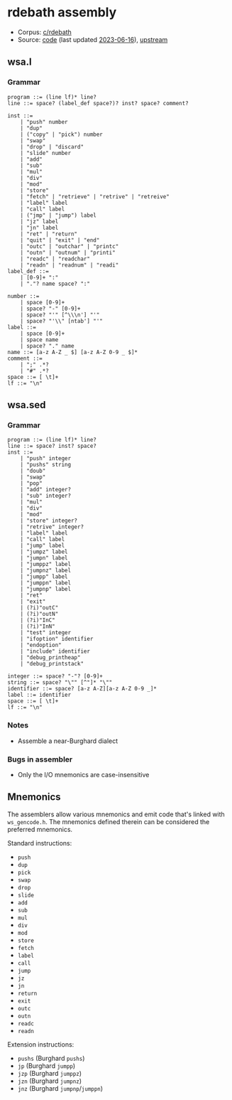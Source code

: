 # rdebath assembly

- Corpus: [c/rdebath](https://github.com/wspace/corpus/blob/main/c/rdebath/project.json)
- Source: [code](https://github.com/wspace/rdebath-c)
  (last updated [2023-06-16](https://github.com/wspace/rdebath-c/tree/31315a56a064029e5486eececf144bc833b526cb)),
  [upstream](https://github.com/rdebath/whitespace)

## wsa.l

### Grammar

```bnf
program ::= (line lf)* line?
line ::= space? (label_def space?)? inst? space? comment?

inst ::=
    | "push" number
    | "dup"
    | ("copy" | "pick") number
    | "swap"
    | "drop" | "discard"
    | "slide" number
    | "add"
    | "sub"
    | "mul"
    | "div"
    | "mod"
    | "store"
    | "fetch" | "retrieve" | "retrive" | "retreive"
    | "label" label
    | "call" label
    | ("jmp" | "jump") label
    | "jz" label
    | "jn" label
    | "ret" | "return"
    | "quit" | "exit" | "end"
    | "outc" | "outchar" | "printc"
    | "outn" | "outnum" | "printi"
    | "readc" | "readchar"
    | "readn" | "readnum" | "readi"
label_def ::=
    | [0-9]+ ":"
    | "."? name space? ":"

number ::=
    | space [0-9]+
    | space? "-" [0-9]+
    | space? "'" [^\\\n'] "'"
    | space? "'\\" [ntab'] "'"
label ::=
    | space [0-9]+
    | space name
    | space? "." name
name ::= [a-z A-Z _ $] [a-z A-Z 0-9 _ $]*
comment ::=
    | ";" .*?
    | "#" .*?
space ::= [ \t]+
lf ::= "\n"
```

## wsa.sed

### Grammar

```bnf
program ::= (line lf)* line?
line ::= space? inst? space?
inst ::=
    | "push" integer
    | "pushs" string
    | "doub"
    | "swap"
    | "pop"
    | "add" integer?
    | "sub" integer?
    | "mul"
    | "div"
    | "mod"
    | "store" integer?
    | "retrive" integer?
    | "label" label
    | "call" label
    | "jump" label
    | "jumpz" label
    | "jumpn" label
    | "jumppz" label
    | "jumpnz" label
    | "jumpp" label
    | "jumppn" label
    | "jumpnp" label
    | "ret"
    | "exit"
    | (?i)"outC"
    | (?i)"outN"
    | (?i)"InC"
    | (?i)"InN"
    | "test" integer
    | "ifoption" identifier
    | "endoption"
    | "include" identifier
    | "debug_printheap"
    | "debug_printstack"

integer ::= space? "-"? [0-9]+
string ::= space? "\"" [^"]* "\""
identifier ::= space? [a-z A-Z][a-z A-Z 0-9 _]*
label ::= identifier
space ::= [ \t]+
lf ::= "\n"
```

### Notes

- Assemble a near-Burghard dialect

### Bugs in assembler

- Only the I/O mnemonics are case-insensitive

## Mnemonics

The assemblers allow various mnemonics and emit code that's linked with
`ws_gencode.h`. The mnemonics defined therein can be considered the preferred
mnemonics.

Standard instructions:
- `push`
- `dup`
- `pick`
- `swap`
- `drop`
- `slide`
- `add`
- `sub`
- `mul`
- `div`
- `mod`
- `store`
- `fetch`
- `label`
- `call`
- `jump`
- `jz`
- `jn`
- `return`
- `exit`
- `outc`
- `outn`
- `readc`
- `readn`

Extension instructions:
- `pushs` (Burghard `pushs`)
- `jp` (Burghard `jumpp`)
- `jzp` (Burghard `jumppz`)
- `jzn` (Burghard `jumpnz`)
- `jnz` (Burghard `jumpnp`/`jumppn`)
